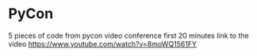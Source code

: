 # PyCon
5 pieces of code from pycon video conference first 20 minutes
link to the video https://www.youtube.com/watch?v=8moWQ1561FY
